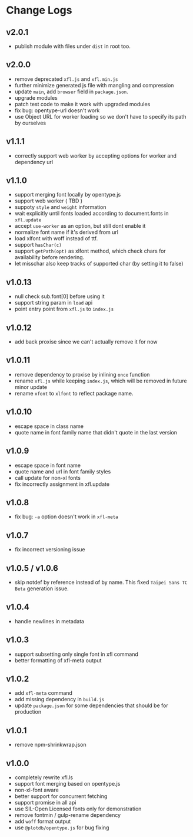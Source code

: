 # Change Logs

## v2.0.1

 - publish module with files under `dist` in root too.


## v2.0.0

 - remove deprecated `xfl.js` and `xfl.min.js`
 - further minimize generated js file with mangling and compression
 - update `main`, add `browser` field in `package.json`.
 - upgrade modules
 - patch test code to make it work with upgraded modules
 - fix bug: opentype-url doesn't work
 - use Object URL for worker loading so we don't have to specify its path by ourselves


## v1.1.1

 - correctly support web worker by accepting options for worker and dependency url


## v1.1.0

 - support merging font locally by opentype.js
 - support web worker ( TBD )
 - suppoty `style` and `weight` information
 - wait explicitly until fonts loaded according to document.fonts in `xfl.update`
 - accept `use-worker` as an option, but still dont enable it
 - normalize font name if it's derived from url
 - load xlfont with woff instead of ttf.
 - support `hasChar(c)`
 - support `getPath(opt)` as xlfont method, which check chars for availability before rendering.
 - let misschar also keep tracks of supported char (by setting it to false)


## v1.0.13

 - null check sub.font[0] before using it
 - support string param in `load` api
 - point entry point from `xfl.js` to `index.js`


## v1.0.12

 - add back proxise since we can't actually remove it for now


## v1.0.11

 - remove dependency to proxise by inlining `once` function
 - rename `xfl.js` while keeping `index.js`, which will be removed in future minor update
 - rename `xfont` to `xlfont` to reflect package name.


## v1.0.10

 - escape space in class name
 - quote name in font family name that didn't quote in the last version


## v1.0.9

 - escape space in font name
 - quote name and url in font family styles
 - call update for non-xl fonts
 - fix incorrectly assignment in xfl.update


## v1.0.8

 - fix bug: `-a` option doesn't work in `xfl-meta`


## v1.0.7

 - fix incorrect versioning issue


## v1.0.5 / v1.0.6

 - skip notdef by reference instead of by name. This fixed `Taipei Sans TC Beta` generation issue.


## v1.0.4

 - handle newlines in metadata


## v1.0.3

 - support subsetting only single font in xfl command
 - better formatting of xfl-meta output


## v1.0.2

 - add `xfl-meta` command
 - add missing dependency in `build.js`
 - update `package.json` for some dependencies that should be for production


## v1.0.1

 - remove npm-shrinkwrap.json


## v1.0.0

 - completely rewrite xfl.ls
 - support font merging based on opentype.js
 - non-xl-font aware
 - better support for concurrent fetching
 - support promise in all api
 - use SIL-Open Licensed fonts only for demonstration
 - remove fontmin / gulp-rename dependency
 - add `woff` format output
 - use `@plotdb/opentype.js` for bug fixing
